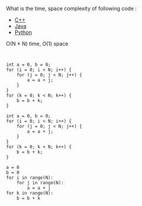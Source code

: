 What is the time, space complexity of following code :

- [C++](https://www.scaler.com/academy/mentee-dashboard/class/11165/assignment/problems/251?navref=cl_tt_nv#cplus-251)
- [Java](https://www.scaler.com/academy/mentee-dashboard/class/11165/assignment/problems/251?navref=cl_tt_nv#java-251)
- [Python](https://www.scaler.com/academy/mentee-dashboard/class/11165/assignment/problems/251?navref=cl_tt_nv#python-251)

O(N \* N) time, O(1) space

```


int a = 0, b = 0;
for (i = 0; i < N; i++) {
    for (j = 0; j < N; j++) {
        a = a + j;
    }
}
for (k = 0; k < N; k++) {
    b = b + k;
}

```

```
int a = 0, b = 0;
for (i = 0; i < N; i++) {
    for (j = 0; j < N; j++) {
        a = a + j;
    }
}
for (k = 0; k < N; k++) {
    b = b + k;
}
```

```
a = 0
b = 0
for i in range(N):
    for j in range(N):
        a = a + j
for k in range(N):
    b = b + k
```
